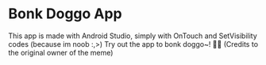 # Bonk Doggo App


This app is made with Android Studio, simply with OnTouch and SetVisibility codes (because im noob :,>)
Try out the app to bonk doggo~! 🐶✨
(Credits to the original owner of the meme)
